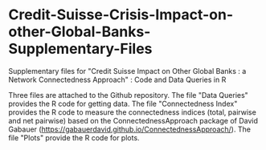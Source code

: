 # Credit-Suisse-Crisis-Impact-on-other-Global-Banks-Supplementary-Files
Supplementary files for "Credit Suisse Impact on Other Global Banks : a Network Connectedness Approach" : Code and Data Queries in R

Three files are attached to the Github repository. 
The file "Data Queries" provides the R code for getting data. 
The file "Connectedness Index" provides the R code to measure the connectedness indices (total, pairwise and net pairwise) based on the ConnectednessApproach package of David Gabauer (https://gabauerdavid.github.io/ConnectednessApproach/).
The file "Plots" provide the R code for plots.

